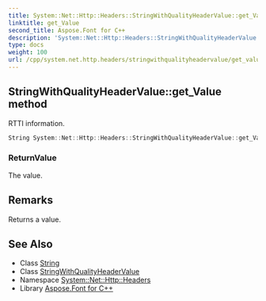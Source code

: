 ```yaml
---
title: System::Net::Http::Headers::StringWithQualityHeaderValue::get_Value method
linktitle: get_Value
second_title: Aspose.Font for C++
description: 'System::Net::Http::Headers::StringWithQualityHeaderValue::get_Value method. RTTI information in C++.'
type: docs
weight: 100
url: /cpp/system.net.http.headers/stringwithqualityheadervalue/get_value/
---
```

## StringWithQualityHeaderValue::get_Value method


RTTI information.

```cpp
String System::Net::Http::Headers::StringWithQualityHeaderValue::get_Value()
```


### ReturnValue

The value.
## Remarks


Returns a value. 
## See Also

* Class [String](../../../system/string/)
* Class [StringWithQualityHeaderValue](../)
* Namespace [System::Net::Http::Headers](../../)
* Library [Aspose.Font for C++](../../../)

